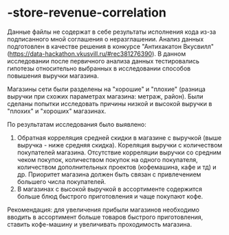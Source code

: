 # -store-revenue-correlation
Данные файлы не содержат в себе результаты исполнения кода из-за подписанного мной соглашения о неразглашении. 
Анализ данных подготовлен в качестве решения в конкурсе "Антихакатон Вкусвилл" (https://data-hackathon.vkusvill.ru/#rec381276390). 
В данном исследовании после первичного анализа данных тестировались гипотезы относительно выбранных в исследовании способов повышения выручки магазина.

Магазины сети были разделены на "хорошие" и "плохие" (разница выручки при схожих параметрах магазина: метраж, район). Были сделаны попытки исследовать причины низкой и высокой выручки в "плохих" и "хороших" магазинах. 

По результатам исследования было выявлено: 
1. Обратная корреляция средней скидки в магазине с выручкой (выше выручка - ниже средняя скидка). Кореляция выручки с количеством покупателей магазина. Отсутствие корреляции выручки со средним чеком покупок, количеством покупок на одного покупателя, количеством дополнительных проектов (кофемашина, кафе и тд) и др. Приоритет магазина должен быть связан с привлечением большего числа покупателей. 
2. В магазинах с высокой выручкой в ассортименте содержится больше блюд быстрого приготовления и чаще покупают кофе. 

Рекомендация: для увеличения прибыли магазинов необходимо вводить в ассортимент больше товаров быстрого приготовления, ставить кофе-машину и увеличивать проходимость магазина. 
